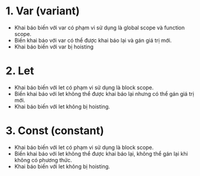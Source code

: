 # 1. Var (variant)

- Khai báo biến với var có phạm vi sử dụng là global scope và function scope.
- Biến khai báo với var có thể được khai báo lại và gán giá trị mới.
- Khai báo biến với var bị hoisting

# 2. Let

- Khai báo biến với let có phạm vi sử dụng là block scope.
- Biến khai báo với let không thể được khai báo lại nhưng có thể gán giá trị mới.
- Khai báo biến với let không bị hoisting.

# 3. Const (constant)

- Khai báo biến với let có phạm vi sử dụng là block scope.
- Biến khai báo với let không thể được khai báo lại, không thể gán lại khi không có phương thức.
- Khai báo biến với let không bị hoisting.
